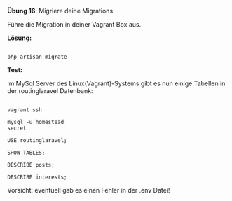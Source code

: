 
**Übung 16**: Migriere deine Migrations

Führe die Migration in deiner Vagrant Box aus. 



**Lösung:**

```

php artisan migrate

```



**Test:**

im MySql Server des Linux(Vagrant)-Systems gibt es nun einige Tabellen in der routinglaravel Datenbank: 

```

vagrant ssh

mysql -u homestead
secret

USE routinglaravel;

SHOW TABLES;

DESCRIBE posts;

DESCRIBE interests;

```

Vorsicht: eventuell gab es einen Fehler in der .env Datei!
